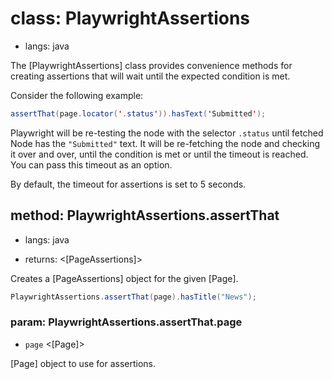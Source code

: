 # class: PlaywrightAssertions
* langs: java

The [PlaywrightAssertions] class provides convenience methods for creating assertions that will wait until the expected condition is met.

Consider the following example:

```java
assertThat(page.locator('.status')).hasText('Submitted');
```

Playwright will be re-testing the node with the selector `.status` until fetched Node has the `"Submitted"`
text. It will be re-fetching the node and checking it over and over, until the condition is met or until the timeout is
reached. You can pass this timeout as an option.

By default, the timeout for assertions is set to 5 seconds.

## method: PlaywrightAssertions.assertThat
* langs: java
- returns: <[PageAssertions]>

Creates a [PageAssertions] object for the given [Page].

```java
PlaywrightAssertions.assertThat(page).hasTitle("News");
```

### param: PlaywrightAssertions.assertThat.page
- `page` <[Page]>

[Page] object to use for assertions.

